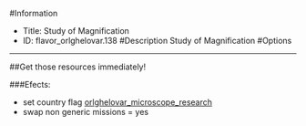 #Information
 - Title: Study of Magnification
 - ID: flavor_orlghelovar.138
#Description
Study of Magnification
#Options

___
##Get those resources immediately!

###Efects:<ul><li>set country flag [orlghelovar_microscope_research](../flags/orlghelovar_microscope_research.md)</li><li>swap non generic missions = yes</li></ul>
